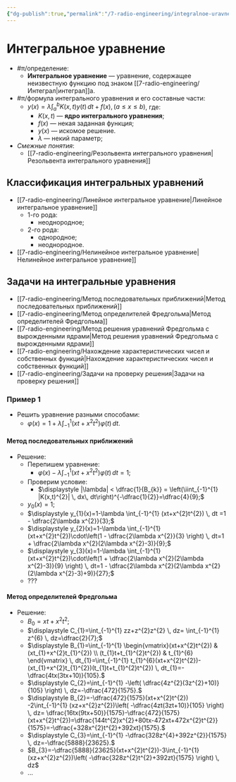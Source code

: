 ```yaml
---
{"dg-publish":true,"permalink":"/7-radio-engineering/integralnoe-uravnenie/","title":"Интегральное уравнение"}
---
```



# Интегральное уравнение

- #π/определение:
	- **Интегральное уравнение** — уравнение, содержащее неизвестную функцию под знаком [[7-radio-engineering/Интеграл\|интеграл]]а.
- #π/формула интегрального уравнения и его составные части:
	- $\displaystyle y(x)=\lambda \int_{a}^b K(x,t)y(t) \, dt + f(x), \, (a\leq x \leq b)$, где:
		- $K(x,t)$ — **ядро интегрального уравнения**;
		- $f(x)$ — некая заданная функция;
		- $y(x)$ — искомое решение.
		- $\lambda$ — некий параметр;
- *Смежные понятия*:
	- [[7-radio-engineering/Резольвента интегрального уравнения\|Резольвента интегрального уравнения]]

## Классификация интегральных уравнений

- [[7-radio-engineering/Линейное интегральное уравнение\|Линейное интегральное уравнение]]
	- 1-го рода:
		- неоднородное;
	- 2-го рода:
		- однородное;
		- неоднородное.
- [[7-radio-engineering/Нелинейное интегральное уравнение\|Нелинейное интегральное уравнение]]

## Задачи на интегральные уравнения

- [[7-radio-engineering/Метод последовательных приближений\|Метод последовательных приближений]]
- [[7-radio-engineering/Метод определителей Фредгольма\|Метод определителей Фредгольма]]
- [[7-radio-engineering/Метод решения уравнений Фредгольма с вырожденными ядрами\|Метод решения уравнений Фредгольма с вырожденными ядрами]]
- [[7-radio-engineering/Нахождение характеристических чисел и собственных функций\|Нахождение характеристических чисел и собственных функций]]
- [[7-radio-engineering/Задачи на проверку решения\|Задачи на проверку решения]]

### Пример 1

- Решить уравнение разными способами:
	- $\displaystyle \varphi(x)=1+\lambda \int_{-1}^{1} (xt+x^{2}t^{2})\varphi(t) \, dt.$

#### Метод последовательных приближений

- Решение:
	- Перепишем уравнение:
		- $\displaystyle \varphi(x)-\lambda \int_{-1}^{1} (xt+x^{2}t^{2})\varphi(t) \, dt = 1;$
	- Проверим условие:
		- $\displaystyle |\lambda| < \dfrac{1}{B_{k}} = \left(\iint_{-1}^{1} |K(x,t)^{2}| \, dx\, dt\right)^{-\dfrac{1}{2}}=\dfrac{4}{9};$
	- $y_{0}(x)=1;$
	- $\displaystyle y_{1}(x)=1-\lambda \int_{-1}^{1} (xt+x^{2}t^{2}) \, dt =1 - \dfrac{2\lambda x^{2}}{3};$
	- $\displaystyle y_{2}(x)=1-\lambda \int_{-1}^{1} (xt+x^{2}t^{2})\cdot\left(1 - \dfrac{2\lambda x^{2}}{3} \right) \, dt=1 + \dfrac{2\lambda x^{2}(2\lambda x^{2}-3)}{9};$
	- $\displaystyle y_{3}(x)=1-\lambda \int_{-1}^{1} (xt+x^{2}t^{2})\cdot\left(1 + \dfrac{2\lambda x^{2}(2\lambda x^{2}-3)}{9} \right) \, dt=1 - \dfrac{2\lambda x^{2}(2\lambda x^{2}(2\lambda x^{2}-3)+9)}{27};$
	- ???

#### Метод определителей Фредгольма

- Решение:
	- $B_{0}=xt+x^{2}t^{2};$
	- $\displaystyle C_{1}=\int_{-1}^{1} zz+z^{2}z^{2} \, dz= \int_{-1}^{1} z^{6} \, dz=\dfrac{2}{7};$
	- $\displaystyle B_{1}=\int_{-1}^{1} \begin{vmatrix}(xt+x^{2}t^{2}) & (xt_{1}+x^{2}t_{1}^{2}) \\ (t_{1}t+t_{1}^{2}t^{2}) & t_{1}^{6} \end{vmatrix} \, dt_{1}=\int_{-1}^{1} t_{1}^{6}(xt+x^{2}t^{2})-(xt_{1}+x^{2}t_{1}^{2})(t_{1}t+t_{1}^{2}t^{2}) \, dt_{1}=-\dfrac{4tx(3tx+10)}{105}.$
	- $\displaystyle C_{2}=\int_{-1}^{1} -\left( \dfrac{4z^{2}(3z^{2}+10)}{105} \right) \, dz=-\dfrac{472}{1575}.$
	- $\displaystyle B_{2}=-\dfrac{472}{1575}(xt+x^{2}t^{2}) -2\int_{-1}^{1} (xz+x^{2}z^{2})\left( -\dfrac{4zt(3zt+10)}{105} \right) \, dz= \dfrac{16tx(9tx+50)}{1575}-\dfrac{472}{1575}(xt+x^{2}t^{2})=\dfrac{144t^{2}x^{2}+80tx-472xt+472x^{2}t^{2}}{1575}=-\dfrac{+328x^{2}t^{2}+392xt}{1575}.$
	- $\displaystyle C_{3}=\int_{-1}^{1} -\dfrac{328z^{4}+392z^{2}}{1575} \, dz=-\dfrac{5888}{23625}.$
	- $B_{3}=-\dfrac{5888}{23625}(xt+x^{2}t^{2})-3\int_{-1}^{1} (xz+x^{2}z^{2})\left( -\dfrac{328z^{2}t^{2}+392zt}{1575} \right) \, dz$
	- ...
